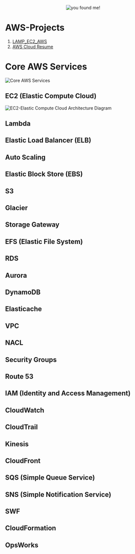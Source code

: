 <p align="Center">
  <img src="https://github.com/Vasanthabalaji01/AWS-Projects/blob/main/AWS%20Project%20-%20%20image/Finally%20found%20me.jpg" alt="you found me!">
</p>

# AWS-Projects
1. [LAMP_EC2_AWS](https://github.com/Vasanthabalaji01/AWS-Projects/tree/main/LAMP_EC2_AWS)
2. [AWS Cloud Resume](https://github.com/Vasanthabalaji01/AWS-Projects/tree/main/AWS-Cloud-Resume)
# Core AWS Services
![Core AWS Services](https://github.com/Vasanthabalaji01/AWS-Projects/blob/main/AWS%20Project%20-%20%20image/Core%20Services%20Explain%20%26%20Mini%20Projects.png)
## EC2 (Elastic Compute Cloud)
![EC2-Elastic Compute Cloud Architecture Diagram](https://github.com/Vasanthabalaji01/AWS-Projects/blob/main/AWS%20Project%20-%20%20image/EC2%20Mini%20Project.png)
## Lambda
## Elastic Load Balancer (ELB)
## Auto Scaling
## Elastic Block Store (EBS)
## S3
## Glacier
## Storage Gateway
## EFS (Elastic File System)
## RDS
## Aurora
## DynamoDB
## Elasticache
## VPC
## NACL
## Security Groups
## Route 53
## IAM (Identity and Access Management)
## CloudWatch
## CloudTrail
## Kinesis
## CloudFront
## SQS (Simple Queue Service)
## SNS (Simple Notification Service)
## SWF
## CloudFormation
## OpsWorks
